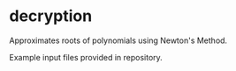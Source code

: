 # decryption
Approximates roots of polynomials using Newton's Method.

Example input files provided in repository.
